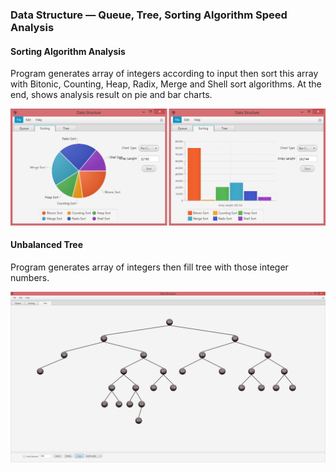 ### Data Structure — Queue, Tree, Sorting Algorithm Speed Analysis

#### Sorting Algorithm Analysis
Program generates array of integers according to input then sort this array with Bitonic, Counting, Heap, Radix, Merge and Shell sort algorithms. At the end, shows analysis result on pie and bar charts.

![charts](src/images/docs/charts.png)

#### Unbalanced Tree
Program generates array of integers then fill tree with those integer numbers.

![unbalanced-tree](src/images/docs/unbalanced_tree.png)
